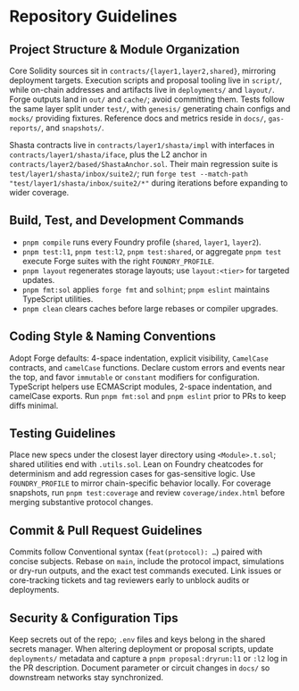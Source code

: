 # Repository Guidelines

## Project Structure & Module Organization

Core Solidity sources sit in `contracts/{layer1,layer2,shared}`, mirroring deployment targets. Execution scripts and proposal tooling live in `script/`, while on-chain addresses and artifacts live in `deployments/` and `layout/`. Forge outputs land in `out/` and `cache/`; avoid committing them. Tests follow the same layer split under `test/`, with `genesis/` generating chain configs and `mocks/` providing fixtures. Reference docs and metrics reside in `docs/`, `gas-reports/`, and `snapshots/`.

Shasta contracts live in `contracts/layer1/shasta/impl` with interfaces in `contracts/layer1/shasta/iface`, plus the L2 anchor in `contracts/layer2/based/ShastaAnchor.sol`. Their main regression suite is `test/layer1/shasta/inbox/suite2/`; run `forge test --match-path "test/layer1/shasta/inbox/suite2/*"` during iterations before expanding to wider coverage.

## Build, Test, and Development Commands

- `pnpm compile` runs every Foundry profile (`shared`, `layer1`, `layer2`).
- `pnpm test:l1`, `pnpm test:l2`, `pnpm test:shared`, or aggregate `pnpm test` execute Forge suites with the right `FOUNDRY_PROFILE`.
- `pnpm layout` regenerates storage layouts; use `layout:<tier>` for targeted updates.
- `pnpm fmt:sol` applies `forge fmt` and `solhint`; `pnpm eslint` maintains TypeScript utilities.
- `pnpm clean` clears caches before large rebases or compiler upgrades.

## Coding Style & Naming Conventions

Adopt Forge defaults: 4-space indentation, explicit visibility, `CamelCase` contracts, and `camelCase` functions. Declare custom errors and events near the top, and favor `immutable` or `constant` modifiers for configuration. TypeScript helpers use ECMAScript modules, 2-space indentation, and camelCase exports. Run `pnpm fmt:sol` and `pnpm eslint` prior to PRs to keep diffs minimal.

## Testing Guidelines

Place new specs under the closest layer directory using `<Module>.t.sol`; shared utilities end with `.utils.sol`. Lean on Foundry cheatcodes for determinism and add regression cases for gas-sensitive logic. Use `FOUNDRY_PROFILE` to mirror chain-specific behavior locally. For coverage snapshots, run `pnpm test:coverage` and review `coverage/index.html` before merging substantive protocol changes.

## Commit & Pull Request Guidelines

Commits follow Conventional syntax (`feat(protocol): …`) paired with concise subjects. Rebase on `main`, include the protocol impact, simulations or dry-run outputs, and the exact test commands executed. Link issues or core-tracking tickets and tag reviewers early to unblock audits or deployments.

## Security & Configuration Tips

Keep secrets out of the repo; `.env` files and keys belong in the shared secrets manager. When altering deployment or proposal scripts, update `deployments/` metadata and capture a `pnpm proposal:dryrun:l1` or `:l2` log in the PR description. Document parameter or circuit changes in `docs/` so downstream networks stay synchronized.
